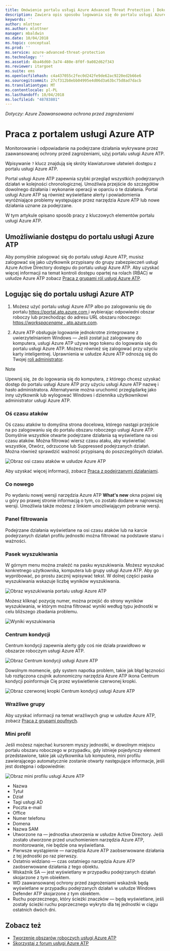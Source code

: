 ```yaml
---
title: Omówienie portalu usługi Azure Advanced Threat Protection | Dokumentacja firmy Microsoft
description: Zawiera opis sposobu logowania się do portalu usługi Azure ATP oraz składniki portalu
keywords: ''
author: mlottner
ms.author: mlottner
manager: mbaldwin
ms.date: 10/04/2018
ms.topic: conceptual
ms.prod: ''
ms.service: azure-advanced-threat-protection
ms.technology: ''
ms.assetid: 4ba46d60-3a74-480e-8f0f-9a082d62f343
ms.reviewer: itargoet
ms.suite: ems
ms.openlocfilehash: c4a437055c2fec0d242fe9de62ac9220ed2b66e6
ms.sourcegitcommit: 27cf312b8ebb04995e4d06d3a63bc75d8ad7dacb
ms.translationtype: MT
ms.contentlocale: pl-PL
ms.lasthandoff: 10/04/2018
ms.locfileid: "48783801"
---
```

*Dotyczy: Azure Zaawansowana ochrona przed zagrożeniami*



# <a name="working-with-the-azure-atp-portal"></a>Praca z portalem usługi Azure ATP

Monitorowanie i odpowiadanie na podejrzane działania wykrywane przez zaawansowanej ochrony przed zagrożeniami, użyj portalu usługi Azure ATP.

Wpisywanie `?` klucz znajdują się skróty klawiaturowe ułatwień dostępu z portalu usługi Azure ATP. 

Portal usługi Azure ATP zapewnia szybki przegląd wszystkich podejrzanych działań w kolejności chronologicznej. Umożliwia przejście do szczegółów dowolnego działania i wykonanie operacji w oparciu o te działania. Portal usługi Azure ATP są również wyświetlane alerty i powiadomienia wyróżniające problemy występujące przez narzędzia Azure ATP lub nowe działania uznane za podejrzane.

W tym artykule opisano sposób pracy z kluczowych elementów portalu usługi Azure ATP.


## <a name="enabling-access-to-the-azure-atp-portal"></a>Umożliwianie dostępu do portalu usługi Azure ATP
Aby pomyślnie zalogować się do portalu usługi Azure ATP, musisz zalogować się jako użytkownik przypisany do grupy zabezpieczeń usługi Azure Active Directory dostępu do portalu usługi Azure ATP. Aby uzyskać więcej informacji na temat kontroli dostępu opartej na rolach (RBAC) w usłudze Azure ATP zobacz [Praca z grupami ról usługi Azure ATP](atp-role-groups.md).

## <a name="logging-into-the-azure-atp-portal"></a>Logując się do portalu usługi Azure ATP

1. Możesz użyć portalu usługi Azure ATP albo po zalogowaniu się do portalu [ https://portal.atp.azure.com ](https://portal.atp.azure.com) i wybierając odpowiedni obszar roboczy lub przechodząc do adresu URL obszaru roboczego: [https://*workspacename* . atp.azure.com](https://*workspacename*.atp.azure.com).


2.  Azure ATP obsługuje logowanie jednokrotne zintegrowane z uwierzytelnianiem Windows — Jeśli został już zalogowany do komputera, usługi Azure ATP używa tego tokenu do logowania się do portalu usługi Azure ATP. Możesz również się zalogować przy użyciu karty inteligentnej. Uprawnienia w usłudze Azure ATP odnoszą się do Twojej [roli administrator](atp-role-groups.md).

 > [!NOTE]
 > Upewnij się, że do logowania się do komputera, z którego chcesz uzyskać dostęp do portalu usługi Azure ATP przy użyciu usługi Azure ATP nazwę i hasło administratora. Alternatywnie można uruchomić przeglądarkę jako inny użytkownik lub wylogować Windows i dziennika użytkownikowi administrator usługi Azure ATP. 


### <a name="attack-time-line"></a>Oś czasu ataków

Oś czasu ataków to domyślna strona docelowa, którego nastąpi przejście na po zalogowaniu się do portalu obszaru roboczego usługi Azure ATP. Domyślnie wszystkie otwarte podejrzane działania są wyświetlane na osi czasu ataków. Można filtrować wiersz czasu ataku, aby wyświetlać wszystkie, Otwórz, odrzucone lub Suppressed podejrzanych działań. Można również sprawdzić ważność przypisaną do poszczególnych działań.

![Obraz osi czasu ataków w usłudze Azure ATP](media/atp-sa-timeline.png)

Aby uzyskać więcej informacji, zobacz [Praca z podejrzanymi działaniami](working-with-suspicious-activities.md).

### <a name="whats-new"></a>Co nowego

Po wydaniu nowej wersji narzędzia Azure ATP **What's new** okna pojawi się u góry po prawej stronie informacją o tym, co zostało dodane w najnowszej wersji. Umożliwia także możesz z linkiem umożliwiającym pobranie wersji.

### <a name="filtering-panel"></a>Panel filtrowania

Podejrzane działania wyświetlane na osi czasu ataków lub na karcie podejrzanych działań profilu jednostki można filtrować na podstawie stanu i ważności.

### Pasek wyszukiwania <a name="search-bar"></a>

W górnym menu można znaleźć na pasku wyszukiwania. Możesz wyszukać konkretnego użytkownika, komputera lub grupy usługi Azure ATP. Aby go wypróbować, po prostu zacznij wpisywać tekst. W dolnej części paska wyszukiwania wskazuje liczbę wyników wyszukiwania. 

![Obraz wyszukiwania portalu usługi Azure ATP](media/atp-workspace-portal-search.png)

Możesz kliknąć pozycję numer, można przejść do strony wyników wyszukiwania, w którym można filtrować wyniki według typu jednostki w celu bliższego zbadania problemu.

![Wyniki wyszukiwania](media/search-results.png)

### <a name="health-center"></a>Centrum kondycji

Centrum kondycji zapewnia alerty gdy coś nie działa prawidłowo w obszarze roboczym usługi Azure ATP.

![Obraz Centrum kondycji usługi Azure ATP](media/atp-health-issue.png)

Dowolnym momencie, gdy system napotka problem, takie jak błąd łączności lub rozłączona czujnik autonomiczny narzędzia Azure ATP ikona Centrum kondycji poinformuje Cię przez wyświetlenie czerwonej kropki. 

![Obraz czerwonej kropki Centrum kondycji usługi Azure ATP](media/atp-health-bar.png)

### <a name="sensitive-groups"></a>Wrażliwe grupy

Aby uzyskać informacji na temat wrażliwych grup w usłudze Azure ATP, zobacz [Praca z grupami poufnych](sensitive-accounts.md).

### <a name="mini-profile"></a>Mini profil

Jeśli możesz najechać kursorem myszy jednostki, w dowolnym miejscu portalu obszaru roboczego w przypadku, gdy istnieje pojedynczy element przedstawione, takie jak użytkownika lub komputera, mini profilu zawierającego automatycznie zostanie otwarty następujące informacje, jeśli jest dostępna i odpowiednie:

![Obraz mini profilu usługi Azure ATP](media/atp-mini-profile.png)

- Nazwa
- Tytuł
- Dział
- Tagi usługi AD
- Poczta e-mail
- Office
- Numer telefonu
- Domena
- Nazwa SAM
- Utworzone na — jednostka utworzenia w usłudze Active Directory. Jeśli zostało utworzone przed uruchomieniem narzędzia Azure ATP, monitorowanie, nie będzie ona wyświetlana.
- Pierwsze wystąpienie — narzędzia Azure ATP zaobserwowane działania z tej jednostki po raz pierwszy.
- Ostatnio widziano — czas ostatniego narzędzia Azure ATP zaobserwowane działania z tego obiektu.
- Wskaźnik SA — jest wyświetlany w przypadku podejrzanych działań skojarzone z tym obiektem.
- WD zaawansowanej ochrony przed zagrożeniami wskaźnik będą wyświetlane w przypadku podejrzanych działań w usłudze Windows Defender ATP skojarzone z tym obiektem.
- Ruchu poprzecznego, który ścieżki znaczków — będą wyświetlane, jeśli zostały ścieżki ruchu poprzecznego wykryto dla tej jednostki w ciągu ostatnich dwóch dni.


## <a name="see-also"></a>Zobacz też

- [Tworzenie obszarów roboczych usługi Azure ATP](install-atp-step1.md)
- [Skorzystaj z forum usługi Azure ATP](https://aka.ms/azureatpcommunity)